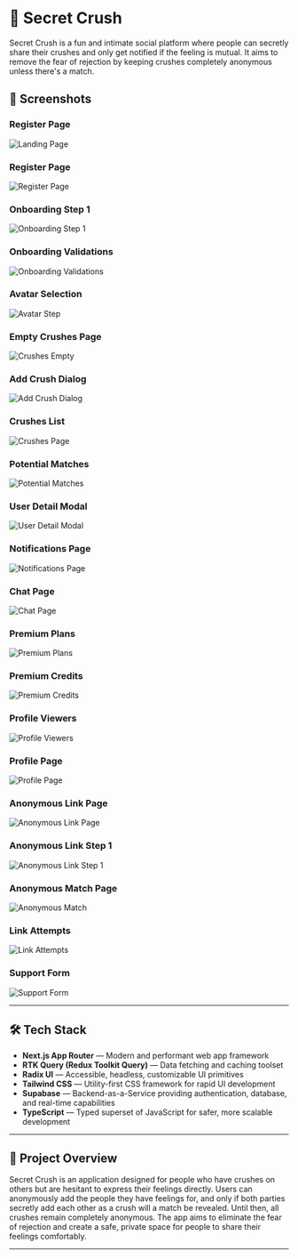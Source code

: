 # 💖 Secret Crush

Secret Crush is a fun and intimate social platform where people can secretly share their crushes and only get notified if the feeling is mutual. It aims to remove the fear of rejection by keeping crushes completely anonymous unless there's a match.

## 📸 Screenshots

### Register Page
![Landing Page](https://raw.githubusercontent.com/sinansk/secret-crush-readme/refs/heads/main/secret-crush-landing.png)

### Register Page
![Register Page](https://raw.githubusercontent.com/sinansk/secret-crush-readme/refs/heads/main/secret-crush-register-page.png)

### Onboarding Step 1
![Onboarding Step 1](https://raw.githubusercontent.com/sinansk/secret-crush-readme/refs/heads/main/secret-crush-onboarding-step1.png)

### Onboarding Validations
![Onboarding Validations](https://raw.githubusercontent.com/sinansk/secret-crush-readme/refs/heads/main/secret-crush-onboarding-validations.png)

### Avatar Selection
![Avatar Step](https://raw.githubusercontent.com/sinansk/secret-crush-readme/refs/heads/main/secret-crush-onboarding-avatar-step.png)

### Empty Crushes Page
![Crushes Empty](https://raw.githubusercontent.com/sinansk/secret-crush-readme/refs/heads/main/secret-crush-crushes-page-empty.png)

### Add Crush Dialog
![Add Crush Dialog](https://raw.githubusercontent.com/sinansk/secret-crush-readme/refs/heads/main/secret-crush-add-crush-dialog.png)

### Crushes List
![Crushes Page](https://raw.githubusercontent.com/sinansk/secret-crush-readme/refs/heads/main/secret-crush-crushes-page.png)

### Potential Matches
![Potential Matches](https://raw.githubusercontent.com/sinansk/secret-crush-readme/refs/heads/main/secret-crush-potential-matches-page.png)

### User Detail Modal
![User Detail Modal](https://raw.githubusercontent.com/sinansk/secret-crush-readme/refs/heads/main/secret-crush-user-detail-modal.png)

### Notifications Page
![Notifications Page](https://raw.githubusercontent.com/sinansk/secret-crush-readme/refs/heads/main/secret-crush-notificaitons-page.png)

### Chat Page
![Chat Page](https://raw.githubusercontent.com/sinansk/secret-crush-readme/refs/heads/main/secret-crush-chat-page.png)

### Premium Plans
![Premium Plans](https://raw.githubusercontent.com/sinansk/secret-crush-readme/refs/heads/main/secret-crush-premium-plans.png)

### Premium Credits
![Premium Credits](https://raw.githubusercontent.com/sinansk/secret-crush-readme/refs/heads/main/secret-crush-premium-credits.png)

### Profile Viewers
![Profile Viewers](https://raw.githubusercontent.com/sinansk/secret-crush-readme/refs/heads/main/secret-crush-profile-viewers-page.png)

### Profile Page
![Profile Page](https://raw.githubusercontent.com/sinansk/secret-crush-readme/refs/heads/main/secret-crush-profile-page.png)

### Anonymous Link Page
![Anonymous Link Page](https://raw.githubusercontent.com/sinansk/secret-crush-readme/refs/heads/main/secret-crush-anonymous-link-page.png)

### Anonymous Link Step 1
![Anonymous Link Step 1](https://raw.githubusercontent.com/sinansk/secret-crush-readme/refs/heads/main/secret-crush-anonymous-link-step1.png)

### Anonymous Match Page
![Anonymous Match](https://raw.githubusercontent.com/sinansk/secret-crush-readme/refs/heads/main/secret-crush-anonymous-link-match.png)

### Link Attempts
![Link Attempts](https://raw.githubusercontent.com/sinansk/secret-crush-readme/refs/heads/main/secret-crush-link-attempts.png)

### Support Form
![Support Form](https://raw.githubusercontent.com/sinansk/secret-crush-readme/refs/heads/main/secret-crush-support-form.png)

---

## 🛠️ Tech Stack

- **Next.js App Router** — Modern and performant web app framework
- **RTK Query (Redux Toolkit Query)** — Data fetching and caching toolset
- **Radix UI** — Accessible, headless, customizable UI primitives
- **Tailwind CSS** — Utility-first CSS framework for rapid UI development
- **Supabase** — Backend-as-a-Service providing authentication, database, and real-time capabilities
- **TypeScript** — Typed superset of JavaScript for safer, more scalable development

---

## 📌 Project Overview

Secret Crush is an application designed for people who have crushes on others but are hesitant to express their feelings directly. Users can anonymously add the people they have feelings for, and only if both parties secretly add each other as a crush will a match be revealed. Until then, all crushes remain completely anonymous. The app aims to eliminate the fear of rejection and create a safe, private space for people to share their feelings comfortably.

---

